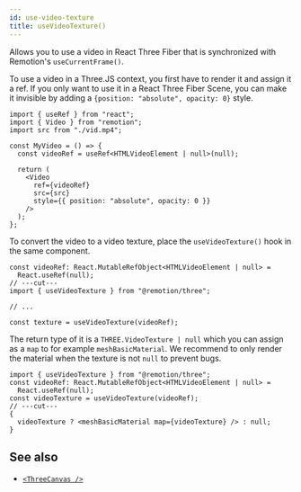 ```yaml
---
id: use-video-texture
title: useVideoTexture()
---
```


Allows you to use a video in React Three Fiber that is synchronized with Remotion's `useCurrentFrame()`.

To use a video in a Three.JS context, you first have to render it and assign it a ref. If you only want to use it in a React Three Fiber Scene, you can make it invisible by adding a `{position: "absolute", opacity: 0}` style.

```tsx twoslash
import { useRef } from "react";
import { Video } from "remotion";
import src from "./vid.mp4";

const MyVideo = () => {
  const videoRef = useRef<HTMLVideoElement | null>(null);

  return (
    <Video
      ref={videoRef}
      src={src}
      style={{ position: "absolute", opacity: 0 }}
    />
  );
};
```

To convert the video to a video texture, place the `useVideoTexture()` hook in the same component.

```tsx twoslash
const videoRef: React.MutableRefObject<HTMLVideoElement | null> =
  React.useRef(null);
// ---cut---
import { useVideoTexture } from "@remotion/three";

// ...

const texture = useVideoTexture(videoRef);
```

The return type of it is a `THREE.VideoTexture | null` which you can assign as a `map` to for example `meshBasicMaterial`. We recommend to only render the material when the texture is not `null` to prevent bugs.

```tsx twoslash
import { useVideoTexture } from "@remotion/three";
const videoRef: React.MutableRefObject<HTMLVideoElement | null> =
  React.useRef(null);
const videoTexture = useVideoTexture(videoRef);
// ---cut---
{
  videoTexture ? <meshBasicMaterial map={videoTexture} /> : null;
}
```

## See also

- [`<ThreeCanvas />`](/docs/three-canvas)
